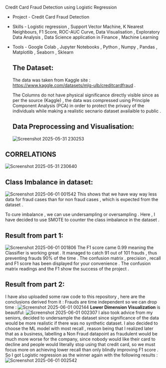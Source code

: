 Credit Card Fraud Detection using Logistic Regression

- Project - Credit Card Fraud Detection
- Skills - Logistic regression , Support Vector Machine, K Nearest Neighbours, F1 Score, ROC-AUC Curve, Data Visualisation , Exploratory Data Analysis , Data Science application in Finance , Machine Learning
- Tools - Google Colab , Jupyter Notebooks , Python , Numpy , Pandas , Matplotlib , Seaborn , Sklearn

  ## The Dataset:
  The data was taken from Kaggle site :  https://www.kaggle.com/datasets/mlg-ulb/creditcardfraud .

  The Columns do not have physical significance directly visible since as per the source (Kaggle) , the data was compressed using Principle Component Analysis (PCA) in order to protect the privacy of the individuals while making a realistic secnario dataset availaible to public .

  ## Data Preprocessing and Visualisation:
  ![Screenshot 2025-05-31 230253](https://github.com/user-attachments/assets/488c9998-1197-471f-b428-ff1a5b9ccd8e)
## CORRELATIONS
![Screenshot 2025-05-31 230640](https://github.com/user-attachments/assets/e8b3db47-f36c-4bb1-accb-73df8399ae68)
## Class Imbalance in dataset:
![Screenshot 2025-06-01 001542](https://github.com/user-attachments/assets/37b4342e-0b16-4575-b201-ed59c3ccc9cd)
This shows that we have way way less data for fraud cases than for non fraud cases , which is expected from the dataset .

To cure imbalance , we can use undersampling or oversampling . Here , I have decided to use SMOTE to counter the class imbalance in the dataset .
## Result from part 1:
![Screenshot 2025-06-01 001806](https://github.com/user-attachments/assets/62c90e08-be1a-47da-abb0-5f0df3bb350c)
The F1 score came 0.99 meaning the Classifier is working great . It managed to catch 91 out of 101 frauds , thus preventing frauds 90% of the time . The confusion matrix , precision , recall and F1 score has been displayed for your convenience . The confusion matrix readings and the F1 show the success of the project .
## Result from part 2:
I have also uploaded some raw code to this repository , here are the conclusions derived from it :
Frauds are time independent so we can drop time :
![Screenshot 2025-06-01 002144](https://github.com/user-attachments/assets/9c80e684-8536-4227-a831-f319c8d11e2c)
**Lower Dimension Visualization** is beautiful:
![Screenshot 2025-06-01 002307](https://github.com/user-attachments/assets/5e9c4133-24f0-4aab-9bf5-683a9282cd4c)
I also took advice from my seniors, decided to undersample the dataset since significance of the data would be more realistic if there was no synthetic dataset. I also decided to choose the ML model with most recall , reason being that I realized later that as a business, labelling a Non Fraud datapoint as fraudulent would be much more worse for the company, since nobody would like their card to decline and people would literally stop using that credit card, so we must focus more on achieving lower recall than only blindly improving F1 score . So I got Logistic regression as the winner again with the following results :
![Screenshot 2025-06-01 002542](https://github.com/user-attachments/assets/a0d75b26-39f5-4575-9ab1-2603d024e27b)
